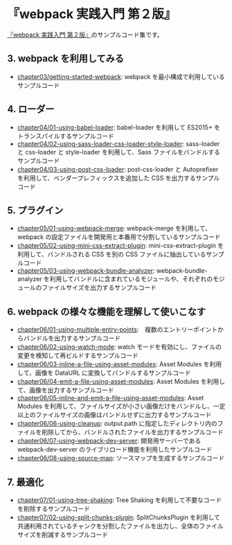 # 『webpack 実践入門 第２版』

[『webpack 実践入門 第２版』](https://www.amazon.co.jp/dp/B091YYGGRM)のサンプルコード集です。

## 3. webpack を利用してみる

- [chapter03/getting-started-webpack](chapter03/getting-started-webpack): webpack を最小構成で利用しているサンプルコード

## 4. ローダー

- [chapter04/01-using-babel-loader](chapter04/01-using-babel-loader): babel-loader を利用して ES2015+ をトランスパイルするサンプルコード
- [chapter04/02-using-sass-loader-css-loader-style-loader](chapter04/02-using-sass-loader-css-loader-style-loader): sass-loader と css-loader と style-loader を利用して、Sass ファイルをバンドルするサンプルコード
- [chapter04/03-using-post-css-loader](chapter04/03-using-post-css-loader): post-css-loader と Autoprefixer を利用して、ベンダープレフィックスを追加した CSS を出力するサンプルコード

## 5. プラグイン

- [chapter05/01-using-webpack-merge](chapter05/01-using-webpack-merge): webpack-merge を利用して、webpack の設定ファイルを開発用と本番用で分割しているサンプルコード
- [chapter05/02-using-mini-css-extract-plugin](chapter05/02-using-mini-css-extract-plugin): mini-css-extract-plugin を利用して、バンドルされる CSS を別の CSS ファイルに抽出しているサンプルコード
- [chapter05/03-using-webpack-bundle-analyzer](chapter05/03-using-webpack-bundle-analyzer): webpack-bundle-analyzer を利用してバンドルに含まれているモジュールや、それぞれのモジュールのファイルサイズを出力するサンプルコード

## 6. webpack の様々な機能を理解して使いこなす

- [chapter06/01-using-multiple-entry-points](chapter06/01-using-multiple-entry-points):　複数のエントリーポイントからバンドルを出力するサンプルコード
- [chapter06/02-using-watch-mode](chapter06/02-using-watch-mode): watch モードを有効にし、ファイルの変更を検知して再ビルドするサンプルコード
- [chapter06/03-inline-a-file-using-asset-modules](chapter06/03-inline-a-file-using-asset-modules): Asset Modules を利用して、画像を DataURL に変換してバンドルするサンプルコード
- [chapter06/04-emit-a-file-using-asset-modules](chapter06/04-emit-a-file-using-asset-modules): Asset Modules を利用して、画像を出力するサンプルコード
- [chapter06/05-inline-and-emit-a-file-using-asset-modules](chapter06/05-inline-and-emit-a-file-using-asset-modules): Asset Modules を利用して、ファイルサイズが小さい画像だけをバンドルし、一定以上のファイルサイズの画像はバンドルせずに出力するサンプルコード
- [chapter06/06-using-cleanup](chapter06/06-using-cleanup): output.path に指定したディレクトリ内のファイルを削除してから、バンドルされたファイルを出力するサンプルコード
- [chapter06/07-using-webpack-dev-server](chapter06/07-using-webpack-dev-server): 開発用サーバーである webpack-dev-server のライブリロード機能を利用したサンプルコード
- [chapter06/08-using-source-map](chapter06/08-using-source-map): ソースマップを生成するサンプルコード

## 7. 最適化

- [chapter07/01-using-tree-shaking](chapter07/01-using-tree-shaking): Tree Shaking を利用して不要なコードを削除するサンプルコード
- [chapter07/02-using-split-chunks-plugin](chapter07/02-using-split-chunks-plugin): SplitChunksPlugin を利用して共通利用されているチャンクを分割したファイルを出力し、全体のファイルサイズを削減するサンプルコード
